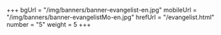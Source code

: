 +++
bgUrl = "/img/banners/banner-evangelist-en.jpg"
mobileUrl = "/img/banners/banner-evangelistMo-en.jpg"
hrefUrl = "/evangelist.html"
number = "5"
weight =  5
+++
